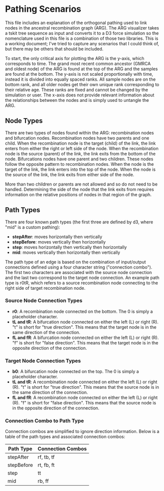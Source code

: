 # Pathing Scenarios

This file includes an explanation of the orthogonal pathing used to link nodes in the ancestral recombination graph (ARG). The ARG visualizer takes a tskit tree sequence as input and converts it to a D3 force simulation so the nomenclature used in this file is a combination of those two libraries. This is a working document; I've tried to capture any scenarios that I could think of, but there may be others that should be included.

To start, the only critical axis for plotting the ARG is the y-axis, which corresponds to time. The grand most recent common ancestor (GMRCA and oldest node) of the ARG is found at the top of the ARG and the samples are found at the bottom. The y-axis is not scaled proportionally with time, instead it is divided into equally spaced ranks. All sample nodes are on the bottom rank, and all older nodes get their own unique rank corresponding to their relative age. These ranks are fixed and cannot be changed by the simulation or user. The x-axis does not provide relevant information about the relationships between the nodes and is simply used to untangle the ARG.

## Node Types

There are two types of nodes found within the ARG: recombination nodes and bifurcation nodes. Recombination nodes have two parents and one child. When the recombination node is the target (child) of the link, the link enters from either the right or left side of the node. When the recombination node is the source (parent) of the link, the link exits from the bottom of the node. Bifurcations nodes have one parent and two children. These nodes follow the opposite pattern to recombination nodes. When the node is the target of the link, the link enters into the top of the node. When the node is the source of the link, the link exits from either side of the node.
    
More than two children or parents are not allowed and so do not need to be handled. Determining the side of the node that the link exits from requires information on the relative positions of nodes in that region of the graph.

## Path Types

There are four known path types (the first three are defined by d3, where "mid" is a custom pathing):

- **stepAfter**: moves horizontally then vertically
- **stepBefore**: moves vertically then horizontally
- **step**: moves horizontally then vertically then horizontally
- **mid**: moves vertically then horizontally then vertically

The path type of an edge is based on the combination of input/output connections defined using a four character string ("connection combo"). The first two characters are associated with the source node connection and the last two correspond to the target node connection. An example path type is r0tR, which refers to a source recombination node connecting to the right side of target recombination node.

### Source Node Connection Types

- **r0**: A recombination node connected on the bottom. The 0 is simply a placeholder character.
- **tL and tR**: A bifurcation node connected on either the left (L) or right (R). "t" is short for "true direction". This means that the target node is in the same direction of the connection.
- **fL and fR**: A bifurcation node connected on either the left (L) or right (R). "f" is short for "false direction". This means that the target node is in the opposite direction of the connection.

### Target Node Connection Types

- **b0**: A bifurcation node connected on the top. The 0 is simply a placeholder character.
- **tL and tR**: A recombination node connected on either the left (L) or right (R). "t" is short for "true direction". This means that the source node is in the same direction of the connection.
- **fL and fR**: A recombination node connected on either the left (L) or right (R). "f" is short for "false direction". This means that the source node is in the opposite direction of the connection.


### Connection Combo to Path Type

Connection combos are simplified to ignore direction information. Below is a table of the path types and associated connection combos:

| Path Type    | Connection Combos |
| ------------ | ----------------- |
| stepAfter    | rf, tb, tf        |
| stepBefore   | rt, fb, ft        |
| step         | tt                |
| mid          | rb, ff            |